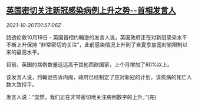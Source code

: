 <!--1634695263000-->
[英国密切关注新冠感染病例上升之势--首相发言人](https://cn.reuters.com/article/britain-covid19-situation-1019-tues-idCNKBS2HA04A)
------

<div><i>2021-10-20T01:57:06Z</i></div><p>路透伦敦10月19日 - 英国首相约翰逊的发言人说，英国政府正在对新冠感染水平不断上升保持 “非常密切的关注”，此前感染情况上升到了自夏季放宽封锁限制以来的最高水平。</p><p>目前，英国的病例数量远远高于其他西欧国家，上个月增加了60%以上。</p><p>该发言人说，约翰逊告诉内阁，政府已经制定了应对新冠的计划，该疾病的死亡人数大致持平。</p><p>发言人说：“显然，我们正在非常密切地关注病例数字的上升。”(完)</p>
